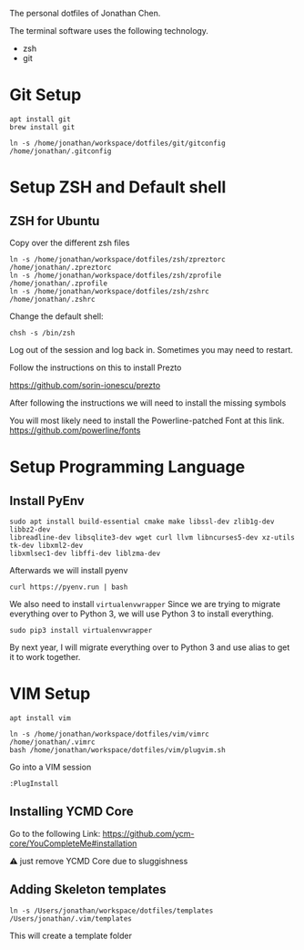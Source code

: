 The personal dotfiles of Jonathan Chen.

The terminal software uses the following technology.

* zsh
* git

# Git Setup
```console
apt install git
brew install git
```

```console
ln -s /home/jonathan/workspace/dotfiles/git/gitconfig /home/jonathan/.gitconfig
```
# Setup ZSH and Default shell

## ZSH for Ubuntu

Copy over the different zsh files

```console
ln -s /home/jonathan/workspace/dotfiles/zsh/zpreztorc /home/jonathan/.zpreztorc
ln -s /home/jonathan/workspace/dotfiles/zsh/zprofile /home/jonathan/.zprofile
ln -s /home/jonathan/workspace/dotfiles/zsh/zshrc /home/jonathan/.zshrc
```

Change the default shell:

```console
chsh -s /bin/zsh
```

Log out of the session and log back in. Sometimes you may need to restart.

Follow the instructions on this to install Prezto

https://github.com/sorin-ionescu/prezto

After following the instructions we will need to install the missing symbols

You will most likely need to install the Powerline-patched Font at this link.
https://github.com/powerline/fonts

# Setup Programming Language

## Install PyEnv

```console
sudo apt install build-essential cmake make libssl-dev zlib1g-dev libbz2-dev 
libreadline-dev libsqlite3-dev wget curl llvm libncurses5-dev xz-utils tk-dev libxml2-dev 
libxmlsec1-dev libffi-dev liblzma-dev
```

Afterwards we will install pyenv
```console
curl https://pyenv.run | bash
```

We also need to install `virtualenvwrapper` Since we are trying to migrate 
everything over to Python 3, we will use Python 3 to install everything.

```console
sudo pip3 install virtualenvwrapper
```

By next year, I will migrate everything over to Python 3 and use alias to get 
it to work together.



# VIM Setup

```console
apt install vim
```

```console
ln -s /home/jonathan/workspace/dotfiles/vim/vimrc /home/jonathan/.vimrc
bash /home/jonathan/workspace/dotfiles/vim/plugvim.sh
```

Go into a VIM session
```
:PlugInstall

```

## Installing YCMD Core

Go to the following Link: https://github.com/ycm-core/YouCompleteMe#installation

:warning: just remove YCMD Core due to sluggishness 

## Adding Skeleton templates

```console
ln -s /Users/jonathan/workspace/dotfiles/templates /Users/jonathan/.vim/templates

```

This will create a template folder

